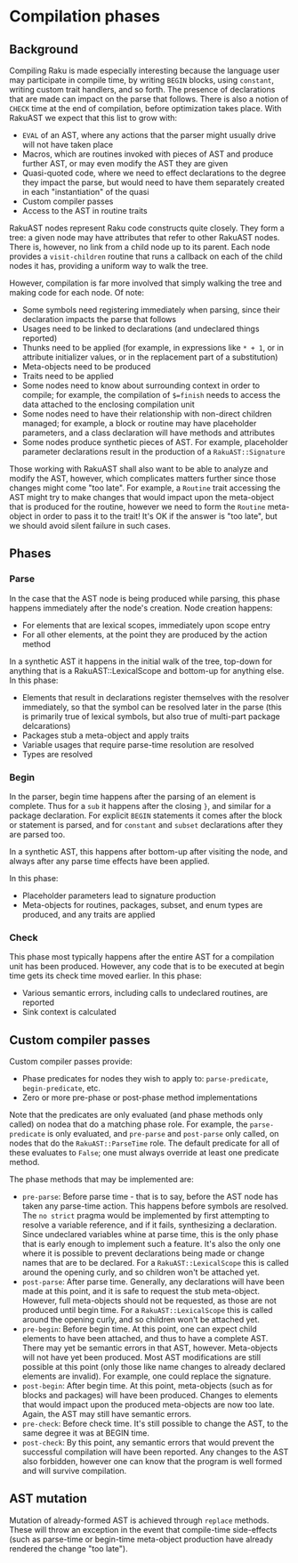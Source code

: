 # Compilation phases

## Background

Compiling Raku is made especially interesting because the language user may
participate in compile time, by writing `BEGIN` blocks, using `constant`,
writing custom trait handlers, and so forth. The presence of declarations
that are made can impact on the parse that follows. There is also a notion
of `CHECK` time at the end of compilation, before optimization takes place.
With RakuAST we expect that this list to grow with:

* `EVAL` of an AST, where any actions that the parser might usually drive will
  not have taken place
* Macros, which are routines invoked with pieces of AST and produce further AST,
  or may even modify the AST they are given
* Quasi-quoted code, where we need to effect declarations to the degree they
  impact the parse, but would need to have them separately created in each
  "instantiation" of the quasi
* Custom compiler passes
* Access to the AST in routine traits

RakuAST nodes represent Raku code constructs quite closely. They form a tree:
a given node may have attributes that refer to other RakuAST nodes. There is,
however, no link from a child node up to its parent. Each node provides a
`visit-children` routine that runs a callback on each of the child nodes it
has, providing a uniform way to walk the tree.

However, compilation is far more involved that simply walking the tree and
making code for each node. Of note:

* Some symbols need registering immediately when parsing, since their
  declaration impacts the parse that follows
* Usages need to be linked to declarations (and undeclared things reported)
* Thunks need to be applied (for example, in expressions like `* + 1`, or in
  attribute initializer values, or in the replacement part of a substitution)
* Meta-objects need to be produced
* Traits need to be applied
* Some nodes need to know about surrounding context in order to compile; for
  example, the compilation of `$=finish` needs to access the data attached to
  the enclosing compilation unit
* Some nodes need to have their relationship with non-direct children managed;
  for example, a block or routine may have placeholder parameters, and a class
  declaration will have methods and attributes
* Some nodes produce synthetic pieces of AST. For example, placeholder parameter
  declarations result in the production of a `RakuAST::Signature`

Those working with RakuAST shall also want to be able to analyze and modify the
AST, however, which complicates matters further since those changes might come
"too late". For example, a `Routine` trait accessing the AST might try to make
changes that would impact upon the meta-object that is produced for the routine,
however we need to form the `Routine` meta-object in order to pass it to the
trait! It's OK if the answer is "too late", but we should avoid silent failure
in such cases.

## Phases

### Parse

In the case that the AST node is being produced while parsing, this phase
happens immediately after the node's creation. Node creation happens:

* For elements that are lexical scopes, immediately upon scope entry
* For all other elements, at the point they are produced by the action
  method

In a synthetic AST it happens in the initial walk of the tree, top-down for
anything that is a RakuAST::LexicalScope and bottom-up for anything else.
In this phase:

* Elements that result in declarations register themselves with the resolver
  immediately, so that the symbol can be resolved later in the parse (this is
  primarily true of lexical symbols, but also true of multi-part package
  delcarations)
* Packages stub a meta-object and apply traits
* Variable usages that require parse-time resolution are resolved
* Types are resolved

### Begin

In the parser, begin time happens after the parsing of an element is complete.
Thus for a `sub` it happens after the closing `}`, and similar for a package
declaration. For explicit `BEGIN` statements it comes after the block or
statement is parsed, and for `constant` and `subset` declarations after they
are parsed too.

In a synthetic AST, this happens after bottom-up after visiting the node, and
always after any parse time effects have been applied.

In this phase:

* Placeholder parameters lead to signature production
* Meta-objects for routines, packages, subset, and enum types are produced, and
  any traits are applied



### Check

This phase most typically happens after the entire AST for a compilation unit
has been produced. However, any code that is to be executed at begin time
gets its check time moved earlier. In this phase:

* Various semantic errors, including calls to undeclared routines, are reported
* Sink context is calculated

## Custom compiler passes

Custom compiler passes provide:

* Phase predicates for nodes they wish to apply to: `parse-predicate`,
  `begin-predicate`, etc.
* Zero or more pre-phase or post-phase method implementations

Note that the predicates are only evaluated (and phase methods only
called) on nodea that do a matching phase role. For example, the
`parse-predicate` is only evaluated, and `pre-parse` and `post-parse`
only called, on nodes that do the `RakuAST::ParseTime` role. The
default predicate for all of these evaluates to `False`; one must always
override at least one predicate method.

The phase methods that may be implemented are:

* `pre-parse`: Before parse time - that is to say, before the AST node has
  taken any parse-time action. This happens before symbols are resolved.
  The `no strict` pragma would be implemented by first attempting to resolve
  a variable reference, and if it fails, synthesizing a declaration. Since
  undeclared variables whine at parse time, this is the only phase that is
  early enough to implement such a feature. It's also the only one where it is
  possible to prevent declarations being made or change names that are to be
  declared. For a `RakuAST::LexicalScope` this is called around the opening
  curly, and so children won't be attached yet.
* `post-parse`: After parse time. Generally, any declarations will have been
  made at this point, and it is safe to request the stub meta-object. However,
  full meta-objects should not be requested, as those are not produced until
  begin time. For a `RakuAST::LexicalScope` this is called around the opening
  curly, and so children won't be attached yet.
* `pre-begin`: Before begin time. At this point, one can expect child elements
  to have been attached, and thus to have a complete AST. There may yet be
  semantic errors in that AST, however. Meta-objects will not have yet been
  produced. Most AST modifications are still possible at this point (only
  those like name changes to already declared elements are invalid). For
  example, one could replace the signature.
* `post-begin`: After begin time. At this point, meta-objects (such as for
  blocks and packages) will have been produced. Changes to elements that
  would impact upon the produced meta-objects are now too late. Again, the
  AST may still have semantic errors.
* `pre-check`: Before check time. It's still possible to change the AST,
  to the same degree it was at BEGIN time.
* `post-check`: By this point, any semantic errors that would prevent the
  successful compilation will have been reported. Any changes to the AST
  also forbidden, however one can know that the program is well formed
  and will survive compilation.

## AST mutation

Mutation of already-formed AST is achieved through `replace` methods. These
will throw an exception in the event that compile-time side-effects (such as
parse-time or begin-time meta-object production have already rendered the
change "too late").
